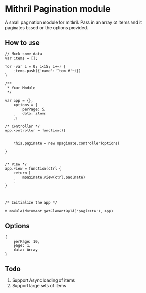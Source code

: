 # Mithril Pagination module

A small pagination module for mithril. Pass in an array of items and it paginates based on the options provided.

## How to use

	// Mock some data
	var items = [];

	for (var i = 0; i<15; i++) {
	    items.push({'name':'Item #'+i})
	}

	/**
	 * Your Module
	 */

	var app = {},
		options = {
			perPage: 5,				
			data: items
		};

	/* Controller */
	app.controller = function(){


		this.paginate = new mpaginate.controller(options)

	}


	/* View */
	app.view = function(ctrl){
		return [
			mpaginate.view(ctrl.paginate)
		]			
	}



	/* Initialize the app */

	m.module(document.getElementById('paginate'), app)


## Options

	{
		perPage: 10,
		page: 1,
		data: Array
	}

## Todo

1. Support Async loading of items
2. Support large sets of items